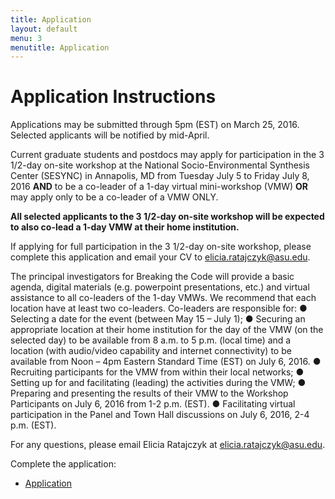 ```yaml
---
title: Application
layout: default
menu: 3
menutitle: Application
---
```

# Application Instructions

Applications may be submitted through 5pm (EST) on March 25, 2016. Selected applicants will be notified by mid-April.

Current graduate students and postdocs may apply for participation in the 3 1/2-day on-site workshop at the National Socio-Environmental Synthesis Center (SESYNC) in Annapolis, MD from Tuesday July 5 to Friday July 8, 2016 **AND** to be a co-leader of a 1-day virtual mini-workshop (VMW) **OR** may apply only to be a co-leader of a VMW ONLY. 

**All selected applicants to the 3 1/2-day on-site workshop will be expected to also co-lead a 1-day VMW at their home institution.** 

If applying for full participation in the 3 1/2-day on-site workshop, please complete this application and email your CV to elicia.ratajczyk@asu.edu. 

The principal investigators for Breaking the Code will provide a basic agenda, digital materials (e.g. powerpoint presentations, etc.) and virtual assistance to all co-leaders of the 1-day VMWs. We recommend that each location have at least two co-leaders. Co-leaders are responsible for:
●	Selecting a date for the event (between May 15 – July 1);
●	Securing an appropriate location at their home institution for the day of the VMW (on the selected day) to be available from 8 a.m. to 5 p.m.  (local time) and a location (with audio/video capability and internet connectivity) to be available from Noon – 4pm Eastern Standard Time (EST) on July 6, 2016. 
●	Recruiting participants for the VMW from within their local networks; 
●	Setting up for and facilitating (leading) the activities during the VMW;
●	Preparing and presenting the results of their VMW to the Workshop Participants on July 6, 2016 from 1-2 p.m. (EST). 
●	Facilitating virtual participation in the Panel and Town Hall discussions on July 6, 2016, 2-4 p.m. (EST). 

For any questions, please email Elicia Ratajczyk at elicia.ratajczyk@asu.edu. 

Complete the application:

* [Application](https://docs.google.com/a/asu.edu/forms/d/1Vfxjbp_2CpWx9EdMbsssbNbrIbjL91y8_5JEmHotSOs/viewform?c=0&w=1&usp=mail_form_link)
